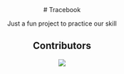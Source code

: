 <div align="center">
# Tracebook

Just a fun project to practice our skill

## Contributors
<a href="https://github.com/RizeKishimaro/Tracebook/graphs/contributors">
  <img src="https://contrib.rocks/image?repo=RizeKishimaro/Tracebook" />
</a>
</div>
